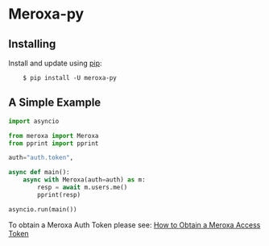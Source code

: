
# Meroxa-py

## Installing

Install and update using [pip](https://pip.pypa.io/en/stable/getting-started/):

```
    $ pip install -U meroxa-py
```


## A Simple Example
```python
import asyncio

from meroxa import Meroxa
from pprint import pprint

auth="auth.token",

async def main():
    async with Meroxa(auth=auth) as m:
        resp = await m.users.me()
        pprint(resp)

asyncio.run(main())
```

To obtain a Meroxa Auth Token please see: [How to Obtain a Meroxa Access Token](https://docs.meroxa.com/guides/how-to-obtain-meroxa-access-token/)
